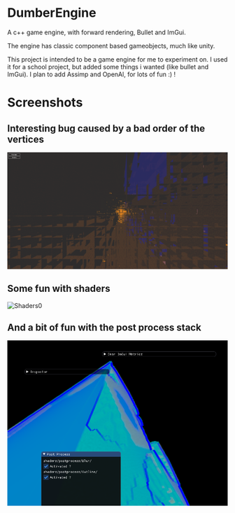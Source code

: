 # DumberEngine
A c++ game engine, with forward rendering, Bullet and ImGui.

The engine has classic component based gameobjects, much like unity.

This project is intended to be a game engine for me to experiment on. I used it for a school project, but added some things i wanted (like bullet and ImGui). 
I plan to add Assimp and OpenAl, for lots of fun :) !

# Screenshots

## Interesting bug caused by a bad order of the vertices
![Bug](bin/screenshots/2020_1_25_18_6_42_260.png)

## Some fun with shaders
![Shaders0](bin/screenshots/1588343324.bmp)

## And a bit of fun with the post process stack
![Shaders1](bin/screenshots/1587828107.bmp)

